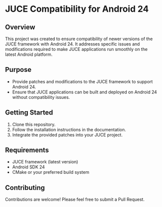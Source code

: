 # JUCE Compatibility for Android 24

## Overview
This project was created to ensure compatibility of newer versions of the JUCE framework with Android 24. It addresses specific issues and modifications required to make JUCE applications run smoothly on the latest Android platform.

## Purpose
- Provide patches and modifications to the JUCE framework to support Android 24.
- Ensure that JUCE applications can be built and deployed on Android 24 without compatibility issues.

## Getting Started
1. Clone this repository.
2. Follow the installation instructions in the documentation.
3. Integrate the provided patches into your JUCE project.

## Requirements
- JUCE framework (latest version)
- Android SDK 24
- CMake or your preferred build system

## Contributing
Contributions are welcome! Please feel free to submit a Pull Request.